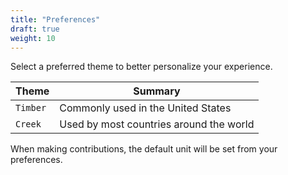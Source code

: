 ```yaml
---
title: "Preferences"
draft: true
weight: 10
---
```


Select a preferred theme to better personalize your experience.

| Theme        | Summary                                  	             |
| ------------- | ------------------------------------------------------ |
| `Timber`     | Commonly used in the United States					 |
| `Creek`  	| Used by most countries around the world          		 |

When making contributions, the default unit will be set from your preferences.